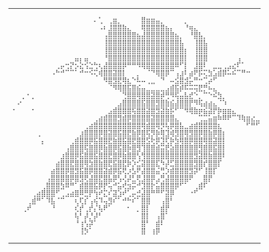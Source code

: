 <table width="100%">
  <tr>
    <td width="50%" valign="top">
<pre>
⠀⠀⠀⠀⠀⠀⠀⠀⠀⠀⠀⠀⠀⠀⠀⠀⠀⠄⢁⠀⢀⣶⡀⠀⠀⠀⠀⣿⣶⣶⣤⡀⠀⠀⠀⠀⡀⠀⠀⠀⠀⠀⠀⠀⠀⠀⠀⠀⠀⠀⠀⠀⠀⠀⠀⠀⠀⠀
⠀⠀⠀⠀⠀⠀⠀⠀⠀⠀⠀⠀⠀⠀⠀⠀⠀⠀⠠⠆⣸⣿⣿⣷⣄⠀⠀⢿⣿⣿⣿⣿⣦⡄⠀⠀⠘⢶⣄⠀⠀⠀⠀⠀⠀⠀⠀⠀⠀⠀⠀⠀⠀⠀⠀⠀⠀⠀
⠀⠀⠀⠀⠀⠀⠀⠀⠀⠀⠀⠀⠀⠀⠀⠀⠀⠀⠀⢠⣿⣿⣿⣿⣿⣿⣦⣼⣿⣿⣿⣿⣿⣿⣦⡀⠀⠘⣿⣧⡀⠀⠀⠀⠀⠀⠀⠀⠀⠀⠀⠀⠀⠀⠀⠀⠀⠀
⠀⠀⠀⠀⠀⠀⠀⠀⠀⠀⠀⠀⠀⠀⠀⠀⠀⠀⠀⢸⣿⣿⣿⣿⣿⣿⣿⣿⣿⣿⣿⣿⣿⣿⣿⣧⠀⠀⢸⣿⣧⠀⠀⠀⠀⠀⠀⠀⠀⠀⠀⠀⠀⠀⠀⠀⠀⠀
⠀⠀⠀⠀⠀⠀⠀⠀⠀⠀⠀⠀⠀⠀⠀⠀⠀⠀⠀⢸⣿⣿⣿⣿⣿⣿⣿⣿⣿⣿⣿⣿⣿⣿⣿⣿⡆⠀⢸⣿⣿⠀⠀⠀⠀⠀⠀⠀⠀⠀⠀⠀⠀⠀⠀⠀⠀⠀
⠀⠀⠀⠀⠀⠀⠀⠀⠀⠀⠀⠀⠀⣤⡄⣤⠀⠀⠀⠘⣿⣿⣿⣿⣿⣿⣿⣿⣿⣿⣿⣿⣿⣿⣿⣿⡇⠀⢸⣿⣿⠀⠀⠀⠀⠀⠀⢠⠀⠀⠀⠀⠀⠀⠀⠀⠀⠀
⠀⠀⠀⠀⠀⠀⠀⠀⠀⢀⡤⢒⡝⡢⣕⢪⣑⢓⢆⣼⣿⣿⣿⡿⠛⠛⠻⢿⣿⣿⣿⣿⣿⣿⠿⠋⡇⠀⣸⣿⠇⠀⣀⣀⢀⣠⣔⠏⠁⠀⠀⠀⠀⠀⠀⠀⠀⠀
⠀⠀⠀⠀⠀⠀⠀⠀⠠⠓⠚⠉⠉⠁⠚⠒⠪⢍⢾⣿⣿⣽⣿⡇⠀⠀⡀⠀⠈⠙⢿⣿⡿⠉⢠⣰⠇⣴⠟⡯⢍⣳⣡⣾⡿⠥⠮⠉⠛⠒⠀⠀⠀⢀⠠⠀⠀⠀
⠀⠀⠀⠀⠀⠀⠀⠀⠀⠀⠀⠀⠀⠀⠀⠀⠀⠀⠀⠻⣿⣻⣟⢿⣆⠑⠧⠤⢀⣀⠀⠙⠀⠤⣪⣿⣺⡥⠛⠒⢉⡴⠋⠀⠀⠀⠀⠀⠀⠀⠀⠀⢀⠂⠀⠀⠀⠀
⠀⠀⠀⠀⠀⠀⠀⠀⠀⠀⠀⠀⠀⠀⠀⠀⠀⠀⠀⠀⠈⠻⢿⣿⣯⣿⣮⣤⣀⣀⣀⣀⣠⣾⣯⡾⠯⠭⢭⣟⡛⠦⣄⠀⠀⠀⠀⠀⠀⠀⠀⠀⠀⠀⠀⠀⠀⠀
⠀⠀⡀⠂⡀⠀⠀⠀⠀⠀⠀⠀⠀⠀⠀⠀⠀⠀⠀⠀⠀⠀⠀⢙⣿⣿⢿⣿⣿⣽⣿⡾⢛⠻⢯⣤⣧⣞⠑⡀⠉⠑⠮⣳⡀⠀⠀⠀⠀⠀⠀⠀⠀⠀⠀⠀⠀⠀
⠀⠔⠀⠀⠀⠀⠀⠀⠀⠀⠀⠀⠀⠀⠀⠀⠀⠀⠀⠀⠀⠀⣠⣿⣿⣿⣿⣯⣿⣿⣻⣿⣷⣮⣼⣿⣿⡟⠻⢯⣴⣴⣄⠈⠱⠀⠀⠀⠀⠀⠀⠀⠀⠀⠀⠀⠀⠀
⠂⠀⠀⠀⠂⠀⠀⠀⠀⠀⠀⠀⠀⠀⠀⠀⠀⠀⠀⠀⣠⣾⣿⣿⣿⢯⣿⣿⣽⣿⣻⣽⣷⡯⠋⠉⠻⢿⣷⡶⣮⣽⡟⡷⣶⣶⣄⠀⠀⠀⠀⠀⠀⠀⠀⠀⠀⠀
⠀⠀⠀⠀⠀⠀⠀⠀⠀⠀⠀⠀⠀⠀⠀⠀⠀⢀⣴⣾⣿⣿⣻⣾⡿⣿⣿⣿⣿⣽⣿⣿⣿⣿⣄⠀⠀⠀⠀⢉⣉⣥⣶⠷⠿⠟⠉⠹⢷⣶⣔⣀⠀⠀⠀⠀⠀⠀
⠀⠀⠀⠀⠀⠀⠀⠀⠀⠀⠀⠀⠀⠀⠀⢀⣴⣿⣿⣿⣿⣿⣿⣿⣿⣿⣿⢿⣾⣿⢿⡻⢧⡿⣿⣧⣀⣴⣾⣿⣿⣿⣿⣆⠀⠀⠀⠀⠀⠋⠛⠋⠁⠀⠀⠀⠀⠀
⠀⠀⠀⠀⠀⢀⠀⠀⠀⠀⠀⠀⠀⠀⣰⣿⣿⣿⡿⣿⣽⣿⣯⣿⣟⣷⡿⣿⢯⡻⡷⢿⣹⢾⣻⣿⢿⣻⣿⡿⣿⣷⡿⣿⡆⠀⠀⠀⠀⠀⠀⠀⠀⠀⠀⠀⠀⠀
⠀⠀⠀⠀⠀⠀⡄⠀⠀⠀⠀⠀⢀⣾⣿⣿⡿⣯⣿⣿⣟⣷⣿⣯⣿⣟⣿⣿⣫⢗⡿⣹⢏⡷⣳⢿⣿⡿⣿⣿⢿⣿⣽⣿⡇⠀⠀⠀⠀⠀⠀⠀⠀⠀⠀⠀⠠⠀
⠀⠀⠀⠀⠀⠀⠀⠀⠀⠀⠀⢠⣿⣿⣿⢯⣿⣿⡿⣷⣿⡿⣯⣿⡷⣿⣻⢹⣿⣿⣾⣭⣟⣵⣿⣿⣿⣿⣿⣻⣿⣿⣯⣿⡇⠀⠀⠀⠀⠀⠀⠀⠀⠀⠀⠀⠀⠄
⠀⠀⠀⠀⠀⠀⠀⠀⠀⠀⣰⣿⣿⡿⣯⣿⣿⣯⣿⣿⣟⣿⡿⣷⣿⣿⢣⢻⣿⣿⣿⣿⣿⣿⣿⣿⣿⣿⣻⣽⣿⣷⣿⣿⠇⠀⠀⠀⠀⠀⠀⠀⠀⠀⠀⠀⠀⠁
⠀⠀⠀⠀⠀⠀⠀⠀⠀⣴⣿⣿⣟⣿⣿⢿⣳⣿⣷⣿⣟⣯⣿⣟⡷⡱⣊⣽⣿⣿⣏⠳⡼⣋⣿⣿⣿⣿⣻⣿⡞⣿⣿⡏⠀⠀⠀⠀⠀⠀⠀⠀⠀⠀⠀⠀⠀⠀
⠀⠀⠀⠀⠀⠀⠀⠀⣴⣿⣿⡿⣿⣻⣯⣿⡿⣿⣿⣽⣾⡿⣯⢟⡰⣣⠟⣼⣿⣿⣬⢛⡱⣾⣿⣿⣿⣻⡽⠋⢸⣿⡏⠀⠀⠀⠀⠀⠀⠀⠀⠀⠀⠀⠀⠀⠀⠀
⠀⠀⠀⠀⠀⠀⠀⢠⣿⣿⣿⣿⡿⣿⣻⢟⣼⣿⣟⣿⣧⡿⢣⢜⡼⣃⢟⣸⣿⡿⣠⢛⣼⣿⣿⣿⣿⠟⠀⠀⣿⡟⠀⠀⠀⠀⠀⠀⠀⠀⠀⠀⠀⠀⠀⠀⠀⠀
⠀⠀⠀⠀⠀⠀⢀⣿⣿⣿⣳⠿⠛⠁⣾⣿⣿⣯⡿⡟⢥⠚⣥⢞⣲⡭⠚⣹⣿⡗⣥⣿⣿⣿⡿⠋⠁⠀⢀⣾⠏⠀⠀⠀⠀⠀⠀⠀⠀⠀⠀⠀⠀⠀⠀⠀⠀⠀
⠀⠀⠀⠀⢀⣴⣿⣿⣿⠋⢀⣠⣴⣿⠿⣛⡟⢳⠞⣍⠎⣽⣱⠞⢁⡤⣚⣼⣿⠛⠛⠋⣽⡿⠀⠀⠀⠐⠋⠀⠀⠀⠀⠀⠀⠀⠀⠀⠀⠀⠀⠀⠀⠀⠀⠀⠀⠀
⠀⠀⠀⢀⣾⠛⠁⠹⣧⠈⠉⠀⠀⢆⢏⡎⢠⢮⠹⢤⣻⠎⠁⠚⠓⠎⠁⣿⣿⠀⠀⢠⣿⠃⠀⠀⠀⠀⠀⠀⠀⠀⠀⠀⠀⠀⠀⠀⠀⠀⠀⠀⠀⠀⠀⠀⠀⠀
⠀⠀⢀⠞⠀⠀⠀⠀⠘⠀⠀⠀⠀⢎⡞⢀⡞⡌⢧⠟⠁⠀⠀⠀⠂⠀⡀⣿⡇⠀⠀⣾⡟⠀⠀⠀⠀⠀⠀⠀⠀⠀⠀⠀⠀⠀⠀⠀⠀⠀⠀⠀⠀⠀⠀⠀⠀⠀
⠀⠀⠀⠀⠀⠀⠀⠀⠀⠀⠀⠀⠀⢧⠃⡼⡘⡼⠃⠀⠀⠀⠀⠀⠀⠀⠀⣿⡇⠀⢠⣿⠁⠀⠀⠀⠀⠀⠀⠀⠀⠀⠀⠀⠀⠀⠀⠀⠀⠀⠀⠀⠀⠀⠀⠀⠀⠀
⠀⠀⠀⠀⠀⠀⠀⠀⠀⠀⠀⠀⠀⠘⢰⢣⡽⠁⠀⠀⠀⠀⠀⠀⠀⠀⠀⣿⠃⠀⣾⠇⠀⠀⠀⠀⠀⠀⠀⠀⠀⠀⠀⠀⠀⠀⠀⠀⠀⠀⠀⠀⠀⠀⠀⠀⠀⠀
⠀⠀⠀⠀⠀⠀⠀⠀⠀⠀⠀⠀⠀⠀⢸⡳⠁⠀⠀⠀⠀⠀⠀⠀⠀⠀⠀⣿⠀⢰⡿⠀⠀⠀⠀⠀⠀⠀⠀⠀⠀⠀⠀⠀⠀⠀⠀⠀⠀⠀⠀⠀⠀⠀⠀⠀⠀⠀
</pre>
    </td>
    <td width="50%" valign="top">
<pre>
┌────────────────── About Me ───────────────────────────┐
│ Just a computer science dude who accidentally turned  |
| caffeine into code. I build things that (usually)     |
| work, debug things that shouldn’t be broken, and      |
| occasionally pretend to understand edge cases. If you |
| need someone who can solve problems, automate the     |
| boring stuff, and make your tech stack behave, I’m    |
| around—unless my compiler is throwing errors, in      |
| which case, I might be busy negotiating with it.      │
└───────────────────────────────────────────────────────┘
</pre>
<pre>
┌────────────── Tech & Tools ───────────────────────────────────────────────────────┐
│ <b>Languages</b>: Python, JS/TS, C++, C, Dart, SQL, HTML, CSS, Java                      │
│ <b>Frameworks</b>: Next.js, React, Vite, Django, Flutter, Node.js                        │ 
│ <b>Data/ML</b>:    Numpy, Matplotlib, PyTorch, TF, Pandas, Scikit-learn, OpenCV          │
│ <b>Infra/DB</b>:   AWS, Docker, Git, Postgres, Redis, Nginx                              │
└───────────────────────────────────────────────────────────────────────────────────┘
</pre>
<pre>
┌────────────────── Contact ─────────────────────┐
│ ✉️ <b>Email</b>: <a href="mailto:kaibotsujohan@gmail.com">click me</a>                             │
└────────────────────────────────────────────────┘
</pre>

<pre>
┌────────────────── Quote ───────────────────────┐
│ "Talk is cheap. Show me the code."             │
│                                   - L. Torvalds│
└────────────────────────────────────────────────┘
</pre>
  </td>
  </tr>
</table>

